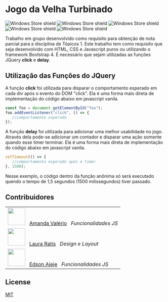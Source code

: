 # Jogo da Velha Turbinado
![Windows Store shield](https://img.shields.io/static/v1?label=HTML&message=v5&color=orange)
![Windows Store shield](https://img.shields.io/static/v1?label=CSS&message=v3&color=blue)
![Windows Store shield](https://img.shields.io/static/v1?label=Javascript&message=ES6&color=yellow)
![Windows Store shield](https://img.shields.io/static/v1?label=Bootstrap&message=v4.5.3&color=purple)
![Windows Store shield](https://img.shields.io/static/v1?label=JQuery&message=v3.6.0&color=blue)

Trabalho em grupo desenvolvido como requisito para obtenção de nota parcial para a disciplina de Tópicos 1. Este trabalho tem como requisito que seja desenvolvido com HTML, CSS e Javascript puros ou utilizando o framework Bootstrap 4.
É necessário que sejam utilizadas as funções JQuery **click** e **delay**.

## Utilização das Funções do JQuery

A função **click** foi utilizada para disparar o comportamento esperado em cada div após o evento do DOM "click". Ela é uma forma mais direta de implementação do código abaixo em javascript vanila.

```javascript
const foo = document.getElementById("foo");
foo.addEventListener("click", () => {
   //comportamento esperado
});
```

A função **delay** foi utilizada para adicionar uma melhor usabilidade no jogo. Através dela pode-se adicionar um contador e disparar uma ação somente quando esse timer terminar. Ela é uma forma mais direta de implementação do código abaixo em javascript vanila.

```javascript
setTimeout(() => { 
   //comportamento esperado após o timer 
}, 1500);
```
Nesse exemplo, o código dentro da função anônima só será executado quendo o tempo de 1,5 segundos (1500 milissegundos) tiver passado.

## Contribuidores

| |
|-------------|
| [<img src="https://avatars.githubusercontent.com/u/56452064" width="55" height="55" >](https://github.com/AmandaGValerio) &nbsp; [Amanda Valério](https://github.com/AmandaGValerio) &nbsp; *Funcionalidades JS* |
| [<img src="https://avatars.githubusercontent.com/u/58443789?s=400&v=4" width="55" height="55" >](https://github.com/laura-ratis) &nbsp; [Laura Ratis](https://github.com/laura-ratis) &nbsp; *Design e Layout* |
| [<img src="https://avatars.githubusercontent.com/u/42541492?s=460&u=80c91073f18286672ff8bd9ba8afb01ce5011ec4&v=4" width="55" height="55" >](https://github.com/ERAjeje) &nbsp; [Edson Ajeje](https://github.com/ERAjeje) &nbsp; *Funcionalidades JS* |

## License
[MIT](https://choosealicense.com/licenses/mit/)
